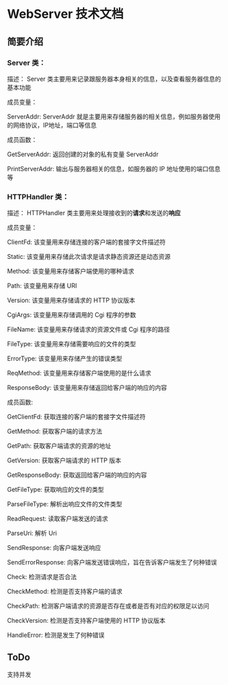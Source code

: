 # WebServer 技术文档

## 简要介绍

### Server 类：

描述：
Server 类主要用来记录跟服务器本身相关的信息，以及查看服务器信息的基本功能

成员变量：

ServerAddr: ServerAddr 就是主要用来存储服务器的相关信息，例如服务器使用的网络协议，IP地址，端口等信息

成员函数：

GetServerAddr: 返回创建的对象的私有变量 ServerAddr

PrintServerAddr: 输出与服务器相关的信息，如服务器的 IP 地址使用的端口信息等

### HTTPHandler 类：

描述：
HTTPHandler 类主要用来处理接收到的**请求**和发送的**响应**

成员变量：

ClientFd: 该变量用来存储连接的客户端的套接字文件描述符

Static: 该变量用来存储此次请求是请求静态资源还是动态资源

Method: 该变量用来存储客户端使用的哪种请求

Path: 该变量用来存储 URI

Version: 该变量用来存储请求的 HTTP 协议版本

CgiArgs: 该变量用来存储调用的 Cgi 程序的参数

FileName: 该变量用来存储请求的资源文件或 Cgi 程序的路径

FileType: 该变量用来存储需要响应的文件的类型

ErrorType: 该变量用来存储产生的错误类型

ReqMethod: 该变量用来存储客户端使用的是什么请求

ResponseBody: 该变量用来存储返回给客户端的响应的内容

成员函数:

GetClientFd: 获取连接的客户端的套接字文件描述符

GetMethod: 获取客户端的请求方法

GetPath: 获取客户端请求的资源的地址

GetVersion: 获取客户端请求的 HTTP 版本

GetResponseBody: 获取返回给客户端的响应的内容

GetFileType: 获取响应的文件的类型

ParseFileType: 解析出响应文件的文件类型

ReadRequest: 读取客户端发送的请求

ParseUri: 解析 Uri

SendResponse: 向客户端发送响应

SendErrorResponse: 向客户端发送错误响应，旨在告诉客户端发生了何种错误

Check: 检测请求是否合法

CheckMethod: 检测是否支持客户端的请求

CheckPath: 检测客户端请求的资源是否存在或者是否有对应的权限足以访问

CheckVersion: 检测是否支持客户端使用的 HTTP 协议版本

HandleError: 检测是发生了何种错误

## ToDo

支持并发